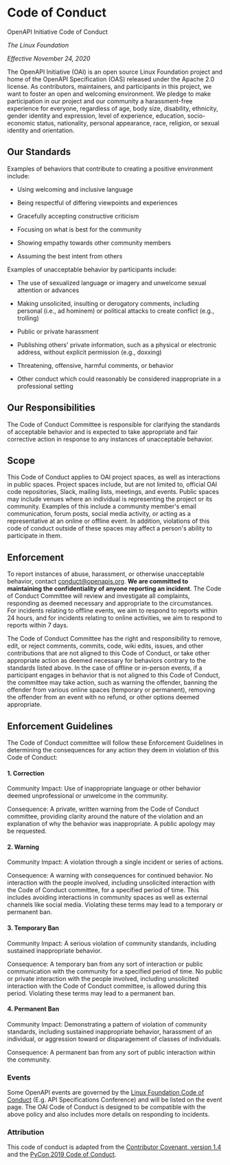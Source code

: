 # Code of Conduct

OpenAPI Initiative Code of Conduct

_The Linux Foundation_

_Effective November 24, 2020_

The OpenAPI Initiative (OAI) is an open source Linux Foundation project
and home of the OpenAPI Specification (OAS) released under the Apache
2.0 license. As contributors, maintainers, and participants in this
project, we want to foster an open and welcoming environment. We pledge
to make participation in our project and our community a harassment-free
experience for everyone, regardless of age, body size, disability,
ethnicity, gender identity and expression, level of experience,
education, socio-economic status, nationality, personal appearance,
race, religion, or sexual identity and orientation.

## Our Standards

Examples of behaviors that contribute to creating a positive environment
include:

- Using welcoming and inclusive language

- Being respectful of differing viewpoints and experiences

- Gracefully accepting constructive criticism

- Focusing on what is best for the community

- Showing empathy towards other community members

- Assuming the best intent from others

Examples of unacceptable behavior by participants include:

- The use of sexualized language or imagery and unwelcome sexual attention or advances

- Making unsolicited, insulting or derogatory comments, including personal (i.e., ad hominem) or political attacks to create conflict (e.g., trolling)

- Public or private harassment

- Publishing others' private information, such as a physical or electronic address, without explicit permission (e.g., doxxing)

- Threatening, offensive, harmful comments, or behavior

- Other conduct which could reasonably be considered inappropriate in a professional setting

## Our Responsibilities

The Code of Conduct Committee is responsible for clarifying the
standards of acceptable behavior and is expected to take appropriate and
fair corrective action in response to any instances of unacceptable
behavior.

## Scope

This Code of Conduct applies to OAI project spaces, as well as
interactions in public spaces. Project spaces include, but are not
limited to, official OAI code repositories, Slack, mailing lists,
meetings, and events. Public spaces may include venues where an
individual is representing the project or its community. Examples of
this include a community member's email communication, forum posts,
social media activity, or acting as a representative at an online or
offline event. In addition, violations of this code of conduct outside
of these spaces may affect a person's ability to participate in them.

## Enforcement

To report instances of abuse, harassment, or otherwise unacceptable
behavior, contact
[conduct\@openapis.org](mailto:conduct@openapis.org). **We
are committed to maintaining the confidentiality of anyone reporting an
incident**. The Code of Conduct Committee will review and investigate
all complaints, responding as deemed necessary and appropriate to the
circumstances. For incidents relating to offline events, we aim to
respond to reports within 24 hours, and for incidents relating to online
activities, we aim to respond to reports within 7 days.

The Code of Conduct Committee has the right and responsibility to
remove, edit, or reject comments, commits, code, wiki edits, issues, and
other contributions that are not aligned to this Code of Conduct, or
take other appropriate action as deemed necessary for behaviors contrary
to the standards listed above. In the case of offline or in-person
events, if a participant engages in behavior that is not aligned to this
Code of Conduct, the committee may take action, such as warning the
offender, banning the offender from various online spaces (temporary or
permanent), removing the offender from an event with no refund, or other
options deemed appropriate.

## Enforcement Guidelines

The Code of Conduct committee will follow these Enforcement Guidelines in
determining the consequences for any action they deem in violation of this
Code of Conduct:

#### 1. Correction

Community Impact: Use of inappropriate language or other behavior deemed
unprofessional or unwelcome in the community.

Consequence: A private, written warning from the Code of Conduct committee,
providing clarity around the nature of the violation and an explanation of
why the behavior was inappropriate. A public apology may be requested.

#### 2. Warning

Community Impact: A violation through a single incident or series of
actions.

Consequence: A warning with consequences for continued behavior. No
interaction with the people involved, including unsolicited interaction
with the Code of Conduct committee, for a specified period of time. This
includes avoiding interactions in community spaces as well as external
channels like social media. Violating these terms may lead to a temporary
or permanent ban.

#### 3. Temporary Ban

Community Impact: A serious violation of community standards, including
sustained inappropriate behavior.

Consequence: A temporary ban from any sort of interaction or public
communication with the community for a specified period of time. No
public or private interaction with the people involved, including
unsolicited interaction with the Code of Conduct committee, is allowed
during this period. Violating these terms may lead to a permanent ban.

#### 4. Permanent Ban

Community Impact: Demonstrating a pattern of violation of community
standards, including sustained inappropriate behavior, harassment of
an individual, or aggression toward or disparagement of classes of
individuals.

Consequence: A permanent ban from any sort of public interaction
within the community.

### Events

Some OpenAPI events are governed by the [Linux Foundation Code of
Conduct](https://events.linuxfoundation.org/about/code-of-conduct/)
(E.g. API Specifications Conference) and will be listed on the event
page. The OAI Code of Conduct is designed to be compatible with the
above policy and also includes more details on responding to incidents.

### Attribution

This code of conduct is adapted from the [Contributor Covenant, version
1.4](https://www.contributor-covenant.org/version/1/4/code-of-conduct)
and the [PyCon 2019 Code of
Conduct](https://us.pycon.org/2019/about/code-of-conduct/).

